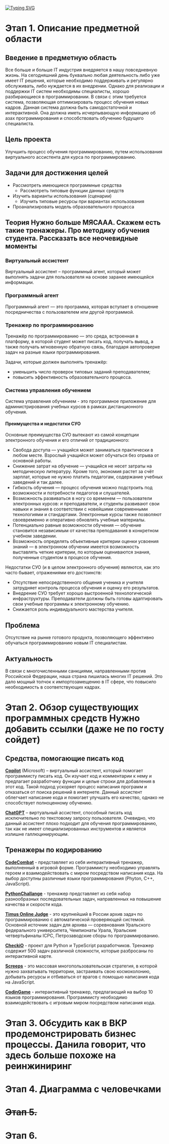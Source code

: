 [![Typing SVG](https://readme-typing-svg.herokuapp.com?font=Fira+Code&size=40&pause=1000&color=8000FF&background=00BFFF10&center=true&multiline=true&width=1000&lines=Лабораторная+работа+1+«Анализ»)](https://git.io/typing-svg)
# Этап 1. Описание предметной области

## Введение в предметную область
Все больше и больше IT индустрия внедряется в нашу повседневную жизнь. На сегодняшний день буквально любая деятельность либо уже имеет IT решения, которые необходимо поддерживать и регулярно обслуживать, либо нуждается в их внедрении. Однако для реализации и поддержки IT систем необходимы специалисты, хорошо разбирающиеся в программировании. В связи с этим требуется система, позволяющая оптимизировать процесс обучения новых кадров. Данная система должна быть самодостаточной и интерактивной. Она должна иметь исчерпывающую информацию об азах программирования и способствовать обучению будущего специалиста.

## Цель проекта
Улучшить процесс обучения программированию, путем использования виртуального ассистента для курса по программированию.

## Задачи для достижения целей
+ Рассмотреть имеющиеся программные средства
    + Рассмотреть типовые функции данных средств
+ Изучить варианты использования (сценарии)
    + Изучить типовые ресурсы при вариантах использования
+ Проанализировать модель образовательного процесса

## Теория Нужно больше МЯСААА. Скажем есть такие тренажеры. Про методику обучения студента. Рассказать все неочевидные моменты
### Виртуальный ассистент
Виртуальный ассистент – программный агент, который может выполнять задачи для пользователя на основе заранее имеющейся информации.

### Программный агент
Программный агент — это программа, которая вступает в отношение посредничества с пользователем или другой программой.

### Тренажер по программированию
Тренажёр по программированию — это среда, встроенная в платформу, в которой студент может писать код, получать вывод, а также получать мгновенную обратную связь, благодаря автопроверке задач на разные языки программирования.

Задачи, которые должен выполнять тренажёр:
+ уменьшить число проверок типовых заданий преподавателем;
+ повысить эффективность образовательного процесса.

### Система управления обучением
Система управления обучением - это программное приложение для администрирования учебных курсов в рамках дистанционного обучения.

















#### Преимущества и недостатки СУО

Основные преимущества СУО вытекают из самой концепции электронного обучения и его отличий от традиционного:
+ Свобода доступа — учащийся может заниматься практически в любом месте. Взрослый учащийся может обучаться без отрыва от основной работы.
+ Снижение затрат на обучение — учащийся не несет затраты на методическую литературу. Кроме того, экономия растет за счёт зарплат, которые не нужно платить педагогам, содержание учебных заведений и так далее.
+ Гибкость обучения — процесс обучения можно подстроить под возможности и потребности педагогов и слушателей.
+ Возможность развиваться в ногу со временем — пользователи электронных курсов: и преподаватели, и студенты развивают свои навыки и знания в соответствии с новейшими современными технологиями и стандартами. Электронные курсы также позволяют своевременно и оперативно обновлять учебные материалы.
+ Потенциально равные возможности обучения — обучение становится независимым от качества преподавания в конкретном учебном заведении.
+ Возможность определять объективные критерии оценки усвоения знаний — в электронном обучении имеется возможность выставлять четкие критерии, по которым оцениваются знания, полученные студентом в процессе обучения.

Недостатки СУО (и в целом электронного обучения) являются, как это часто бывает, отражениями его достоинств:
+ Отсутствие непосредственного общения ученика и учителя затрудняет контроль процесса обучения и оценку его результатов.
+ Внедрение СУО требует хорошо выстроенной технологической инфраструктуры. Преподаватели должны быть готовы адаптировать свои учебные программы к электронному обучению.
+ Снижается роль индивидуального мастерства учителя.
















## Проблема
Отсутствие на рынке готового продукта, позволяющего эффективно обучаться программированию новым IT специалистам.

## Актуальность
В связи с многочисленными санкциями, направленными против Российской Федерации, наша страна лишилась многих IT решений. Это дало мощный толчок к импортозамещению в IT сфере, что повысило необходимость в соответствующих кадрах.

# Этап 2. Обзор существующих программных средств Нужно добавить ссылки (даже не по госту сойдет)

## Средства, помогающие писать код
[**Copilot**](https://github.com/features/copilot) (Microsoft) – виртуальный ассистент, который помогает программисту писать код. Он изучает код и комментарии к нему и предлагает разработчику функции и целые строки для добавления в этот код. Такой подход ускоряет процесс написания программ и отказаться от поиска решений в интернете. Данный ассистент облегчает написание кода и помогает улучшать его качество, однако не способствует полноценному обучению.

[**ChatGPT**](https://trychatgpt.ru/) – виртуальный ассистент, способный писать код исключительно по текстовому запросу пользователя. Очевидно, что данный ассистент плохо подходит для обучения программированию, так как не имеет специализированных инструментов и является излишне галлюцинирующим.

## Тренажеры по кодированию
[**CodeCombat**](https://codecombat.com/) - представляет из себя интерактивный тренажер, выполненный в игровой форме. Программисту необходимо управлять героем и взаимодействовать с миром посредством написания кода. На выбор доступны различные языки программирования (Phyton, C++, JavaScript).

[**PythonChallange**](http://www.pythonchallenge.com/) - тренажер представляет из себя набор разнообразных последовательных задач, направленных на повышение качества и скорости кода.

[**Timus Online Judge**](https://acm.timus.ru/) - это крупнейший в России архив задач по программированию с автоматической проверяющей системой. Основной источник задач для архива — соревнования Уральского федерального университета, Чемпионаты Урала, Уральские четвертьфиналы ICPC, Петрозаводские сборы по программированию.

[**CheckiO**](https://checkio.org/) - проект для Python и TypeScript разработчиков. Тренажер содержит 500 задач различной сложности, которые разбросаны по интерактивной карте.

[**Screeps**](https://screeps.com/) - это массовая многопользовательская стратегия, в которой нужно захватывать территории, застраивать свою космоколонию, добывать ресурсы и отбиваться от врагов с помощью написания кода на JavaScript.

[**CodinGame**](https://www.codingame.com/start/) - интерактивный тренажер, предлагающий на выбор 10 языков программирования. Программисту необходимо взаимодействовать с игровым миром посредством написания кода.

# Этап 3. Обсудить как в ВКР продемонстрировать бизнес процессы. **Данила говорит, что здесь больше похоже на реинжиниринг**

# Этап 4. Диаграмма с человечками

# ~~Этап 5.~~

# Этап 6.
